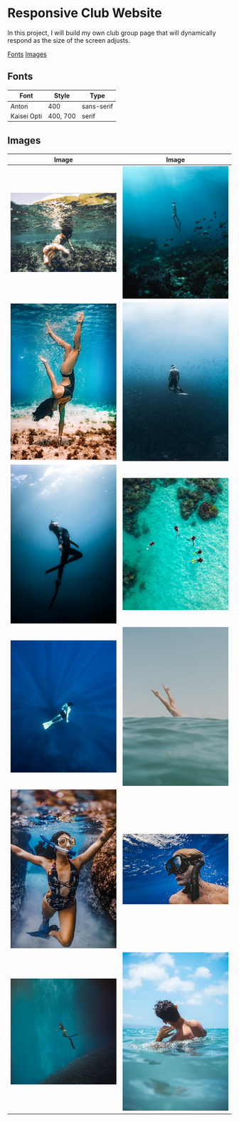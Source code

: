 # Responsive Club Website

In this project, I will build my own club group page that will dynamically respond as the size of the screen adjusts.

[Fonts](#fonts)
[Images](#images)

## Fonts

Font | Style | Type
--- | --- | ---
Anton | 400 | sans-serif
Kaisei Opti | 400, 700 | serif

## Images

Image | Image
--- | ---
<img src='src/diver01.jfif' width='400px'> | <img src='src/diver02.jfif' width='400px'>
<img src='src/diver03.jfif' width='400px'> | <img src='src/diver04.jfif' width='400px'>
<img src='src/diver05.jfif' width='400px'> | <img src='src/diver06.jfif' width='400px'>
<img src='src/diver07.jfif' width='400px'> | <img src='src/diver08.jfif' width='400px'>
<img src='src/diver09.jfif' width='400px'> | <img src='src/diver10.jfif' width='400px'>
<img src='src/diver11.jfif' width='400px'> | <img src='src/diver12.jfif' width='400px'>